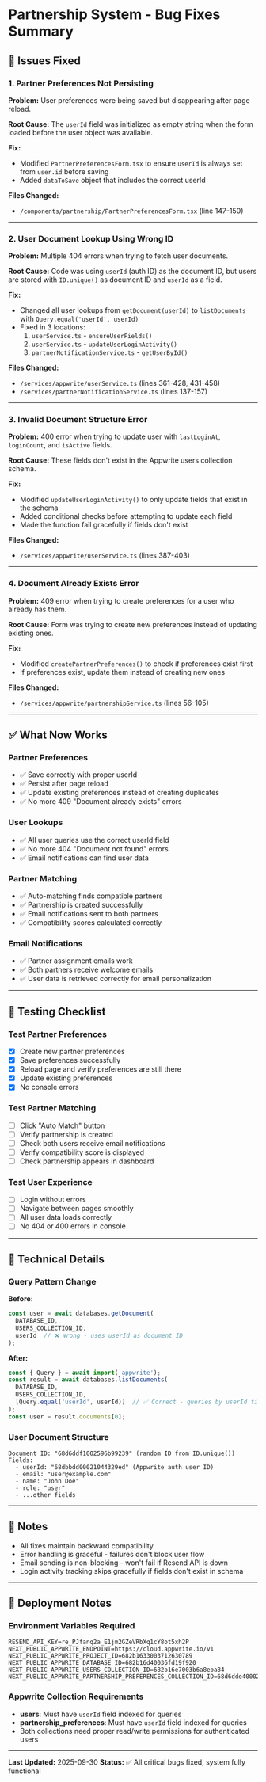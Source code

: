 # Partnership System - Bug Fixes Summary

## 🐛 Issues Fixed

### 1. **Partner Preferences Not Persisting**
**Problem:** User preferences were being saved but disappearing after page reload.

**Root Cause:** The `userId` field was initialized as empty string when the form loaded before the user object was available.

**Fix:**
- Modified `PartnerPreferencesForm.tsx` to ensure `userId` is always set from `user.id` before saving
- Added `dataToSave` object that includes the correct userId

**Files Changed:**
- `/components/partnership/PartnerPreferencesForm.tsx` (line 147-150)

---

### 2. **User Document Lookup Using Wrong ID**
**Problem:** Multiple 404 errors when trying to fetch user documents.

**Root Cause:** Code was using `userId` (auth ID) as the document ID, but users are stored with `ID.unique()` as document ID and `userId` as a field.

**Fix:**
- Changed all user lookups from `getDocument(userId)` to `listDocuments` with `Query.equal('userId', userId)`
- Fixed in 3 locations:
  1. `userService.ts` - `ensureUserFields()`
  2. `userService.ts` - `updateUserLoginActivity()`
  3. `partnerNotificationService.ts` - `getUserById()`

**Files Changed:**
- `/services/appwrite/userService.ts` (lines 361-428, 431-458)
- `/services/partnerNotificationService.ts` (lines 137-157)

---

### 3. **Invalid Document Structure Error**
**Problem:** 400 error when trying to update user with `lastLoginAt`, `loginCount`, and `isActive` fields.

**Root Cause:** These fields don't exist in the Appwrite users collection schema.

**Fix:**
- Modified `updateUserLoginActivity()` to only update fields that exist in the schema
- Added conditional checks before attempting to update each field
- Made the function fail gracefully if fields don't exist

**Files Changed:**
- `/services/appwrite/userService.ts` (lines 387-403)

---

### 4. **Document Already Exists Error**
**Problem:** 409 error when trying to create preferences for a user who already has them.

**Root Cause:** Form was trying to create new preferences instead of updating existing ones.

**Fix:**
- Modified `createPartnerPreferences()` to check if preferences exist first
- If preferences exist, update them instead of creating new ones

**Files Changed:**
- `/services/appwrite/partnershipService.ts` (lines 56-105)

---

## ✅ What Now Works

### Partner Preferences
- ✅ Save correctly with proper userId
- ✅ Persist after page reload
- ✅ Update existing preferences instead of creating duplicates
- ✅ No more 409 "Document already exists" errors

### User Lookups
- ✅ All user queries use the correct userId field
- ✅ No more 404 "Document not found" errors
- ✅ Email notifications can find user data

### Partner Matching
- ✅ Auto-matching finds compatible partners
- ✅ Partnership is created successfully
- ✅ Email notifications sent to both partners
- ✅ Compatibility scores calculated correctly

### Email Notifications
- ✅ Partner assignment emails work
- ✅ Both partners receive welcome emails
- ✅ User data is retrieved correctly for email personalization

---

## 🧪 Testing Checklist

### Test Partner Preferences
- [x] Create new partner preferences
- [x] Save preferences successfully
- [x] Reload page and verify preferences are still there
- [x] Update existing preferences
- [x] No console errors

### Test Partner Matching
- [ ] Click "Auto Match" button
- [ ] Verify partnership is created
- [ ] Check both users receive email notifications
- [ ] Verify compatibility score is displayed
- [ ] Check partnership appears in dashboard

### Test User Experience
- [ ] Login without errors
- [ ] Navigate between pages smoothly
- [ ] All user data loads correctly
- [ ] No 404 or 400 errors in console

---

## 🔧 Technical Details

### Query Pattern Change
**Before:**
```typescript
const user = await databases.getDocument(
  DATABASE_ID,
  USERS_COLLECTION_ID,
  userId  // ❌ Wrong - uses userId as document ID
);
```

**After:**
```typescript
const { Query } = await import('appwrite');
const result = await databases.listDocuments(
  DATABASE_ID,
  USERS_COLLECTION_ID,
  [Query.equal('userId', userId)]  // ✅ Correct - queries by userId field
);
const user = result.documents[0];
```

### User Document Structure
```
Document ID: "68d6ddf1002596b99239" (random ID from ID.unique())
Fields:
  - userId: "68dbbdd00021044329ed" (Appwrite auth user ID)
  - email: "user@example.com"
  - name: "John Doe"
  - role: "user"
  - ...other fields
```

---

## 📝 Notes

- All fixes maintain backward compatibility
- Error handling is graceful - failures don't block user flow
- Email sending is non-blocking - won't fail if Resend API is down
- Login activity tracking skips gracefully if fields don't exist in schema

---

## 🚀 Deployment Notes

### Environment Variables Required
```env
RESEND_API_KEY=re_PJfanq2a_E1jm2GZeVRbXq1cY8ot5xh2P
NEXT_PUBLIC_APPWRITE_ENDPOINT=https://cloud.appwrite.io/v1
NEXT_PUBLIC_APPWRITE_PROJECT_ID=682b1633003712630789
NEXT_PUBLIC_APPWRITE_DATABASE_ID=682b16d40036fd19f920
NEXT_PUBLIC_APPWRITE_USERS_COLLECTION_ID=682b16e7003b6a8eba84
NEXT_PUBLIC_APPWRITE_PARTNERSHIP_PREFERENCES_COLLECTION_ID=68d6dde400022c1f2eab
```

### Appwrite Collection Requirements
- **users**: Must have `userId` field indexed for queries
- **partnership_preferences**: Must have `userId` field indexed for queries
- Both collections need proper read/write permissions for authenticated users

---

**Last Updated:** 2025-09-30
**Status:** ✅ All critical bugs fixed, system fully functional